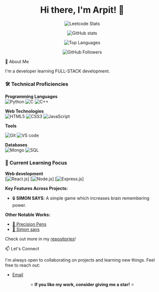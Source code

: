 <h1 align="center">Hi there, I'm Arpit! 👋</h1>

<p align="center">
  <img src="https://leetcard.jacoblin.cool/arpitsh5568?ext=heatmap" alt="Leetcode Stats">
</p>

<p align="center">
  <img src="https://github-readme-stats.vercel.app/api?username=Arpit0487&show_icons=true&theme=radical" alt="GitHub stats">
</p>

<p align="center">
  <img src="https://github-readme-stats.vercel.app/api/top-langs/?username=Arpit0487&layout=compact&theme=radical" alt="Top Languages">
</p>

<p align="center">
  <img src="https://img.shields.io/github/followers/Arpit0487?style=social" alt="GitHub Followers"/>
</p>

🚀 About Me

I'm a developer learning FULL-STACK development.

### 🛠️ Technical Proficiencies

**Programming Languages**  
![Python](https://img.shields.io/badge/Python-3776AB?style=flat&logo=python&logoColor=white)
![C](https://img.shields.io/badge/C-00599C?style=flat&logo=c&logoColor=white)
![C++](https://img.shields.io/badge/C%2B%2B-00599C?style=flat&logo=c%2B%2B&logoColor=white)

**Web Technologies**  
![HTML5](https://img.shields.io/badge/HTML5-E34F26?style=flat&logo=html5&logoColor=white)
![CSS3](https://img.shields.io/badge/CSS3-1572B6?style=flat&logo=css3&logoColor=white)
![JavaScript](https://img.shields.io/badge/JavaScript-F7DF1E?style=flat&logo=javascript&logoColor=black)

**Tools**  

![Git](https://img.shields.io/badge/Git-F05032?style=flat&logo=git&logoColor=white)
![VS code](https://img.shields.io/badge/VS%20Code-007ACC?style=flat&logo=vscode&logoColor=white)

**Databases**  
![Mongo](https://img.shields.io/badge/MongoDB-47A248?style=flat&logo=mongodb&logoColor=white)
![SQL](https://img.shields.io/badge/SQL-4479A1?style=flat&logo=postgresql&logoColor=white)

### 🌱 Current Learning Focus

**Web development**  
[![React.js](https://img.shields.io/badge/React-61DAFB?style=flat&logo=react&logoColor=black)]
[![Node.js](https://img.shields.io/badge/Node.js-339933?style=flat&logo=nodedotjs&logoColor=white)]
[![Express.js](https://img.shields.io/badge/Express-000000?style=flat&logo=express&logoColor=yellow)]

**Key Features Across Projects:**
- 🔒 **SIMON SAYS**: A simple game which increases brain remembering power.

**Other Notable Works:**
- [🛒 Precision Pens](https://github.com/Arpit0487/Precision-Pens)
- [🎳 Simon says](https://github.com/Arpit0487/simon-says)

Check out more in my [repositories](https://github.com/Arpit0487?tab=repositories)!

📫 Let's Connect

I'm always open to collaborating on projects and learning new things. Feel free to reach out:

-  [Email](arpitshh5568@gmail.com)

<p align="center">⭐️ <strong>If you like my work, consider giving me a star!</strong> ⭐️</p>